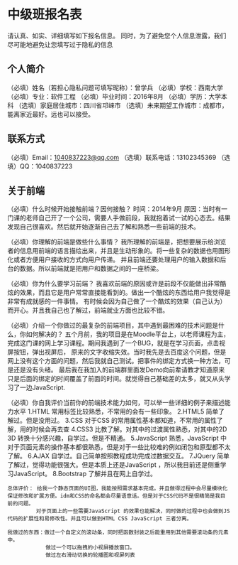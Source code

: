# 中级班报名表

请认真、如实、详细填写如下报名信息。
同时，为了避免您个人信息泄露，我们尽可能地避免让您填写过于隐私的信息

## 个人简介

（必填）姓名（若担心隐私问题可填写昵称）：曾学兵
（必填）学校：西南大学
（必填）专业：软件工程
（必填）毕业时间：2016年8月
（必填）学历：大学本科
（选填）家庭居住城市：四川省邛崃市
（选填）未来期望工作城市：成都市，能离家近最好。远也可以接受。

## 联系方式

（必填）Email：1040837223@qq.com
（选填）联系电话：13102345369
（选填）QQ：1040837223

## 关于前端

（必填）什么时候开始接触前端？因何接触？
    时间：2014年9月
    原因：当时有一门课的老师自己开了一个公司，需要人手做前段，我就抱着试一试的心态去。结果发现自己很喜欢。然后就开始逐渐自己去了解和熟悉一些前端的技术。

（必填）你理解的前端是做些什么事情？
    我所理解的前端是，把想要展示给浏览者的信息用前端的语言描绘出来，并且是生动形象的。将一些复杂的数据也用图形化或者方便用户接收的方式向用户传递。
    并且前端还要处理用户的输入数据和后台的数据。所以前端就是把用户和数据之间的一座桥梁。

（必填）你为什么要学习前端？
    我喜欢前端的原因或许是前段不仅能做出非常酷炫的效果，而且它是用户常常直接能看到的。做出一个酷炫的东西给用户我觉得是非常有成就感的一件事情。
    有时候会因为自己做了一个酷炫的效果（自己认为）而开心。并且我自己也了解过，前端就业方面也比较不错。

（必填）介绍一个你做过的最复杂的前端项目，其中遇到最困难的技术问题是什么，你如何解决的？
    五个月前，我的项目是在Moodle平台上，以老师课程为主，完成这门课的网上学习课程。期间我遇到了一个BUG，就是在学习页面，点击视屏按钮，弹出视屏后，
    原来的文字收缩失效。当时我先是去百度这个问题，但是网上没有这个方面的问题，然后我就自己测试。把事件的绑定方式换一种方法，可是还是没有头绪。
    最后我在我加入的前端群里面发Demo向前辈请教才知道原来只是后面的绑定的时间覆盖了前面的时间。就觉得自己基础差的太多，就又从头学习了一边JavaScript.
    
（必填）你自我评价当前你的前端技术能力如何，可以举一些详细的例子来描述能力水平
    1.HTML 常用标签比较熟悉，不常用的会有一些印象。
    2.HTML5 简单了解过。但是没用过。
    3.CSS 对于CSS 的常用属性基本都知道，不常用的属性了解，用的时候会再去查
    4.CSS3 比教了解。对其中的过渡属性熟悉，对其中的2D 3D 转换十分感兴趣，自学过。但是不精通。
    5.JavaScript 熟悉，JavaScript 中对于页面元素的操作基本都很熟悉，但是对于一些比较难的例如闭包和原型都不太了解。
    6.AJAX 自学过。自己简单按照教程成功完成过数据交互。
    7.JQuery 简单了解过，觉得功能很强大。但是本质上还是JavaScript ，所以我目前还是侧重学习JavaScript。
    8.Bootstrap 了解并且在网上自学过。
    
    总体评价： 给我一个静态页面的UI图，我能按照需求基本完成。并且做得过程中会尽量模块化保证修改和扩展方便。idm和CSS的命名都会尽量语意话。但是对于CSS代码不是很精简是我目前的问题。
             对于页面上的一些需要JavaScript 的效果也能解决，同时做的过程中也会做到JS 代码的扩展性和易修改性。并且可以做到HTML CSS JavaScript 三者分离。
    
    我做过的东西：做过一个自定义的滚动条，同时把函数封装之后能重用到其他需要滚动条的元素中。
                做过一个可以拖拽的小视屏播放窗口。
                做过左右滑动切换的轮播图和视屏列表
